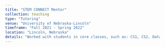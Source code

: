 ```yaml
---
title: "STEM CONNECT Mentor"
collection: teaching
type: "Tutoring"
venue: "University of Nebraska-Lincoln"
timeframe: "Fall 2021 - Spring 2022"
location: "Lincoln, Nebraska"
details: "Worked with students in core classes, such as: CS1, CS2, Data Structures & Algorithms, Discrete Structures"
---
```


